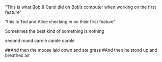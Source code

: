 
 “This is what Bob & Carol did on Bob’s computer when working on the first feature”

 "this is Ted and Alice checking in on their first feature"


Sometimes the best kind of something is nothing

second round carole carole carole

##And then the moose laid down and ate grass
#And then he stood up and breathed air
